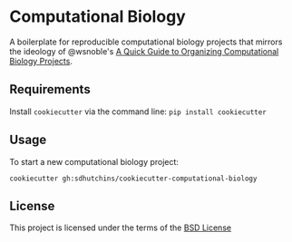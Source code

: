 Computational Biology
======================

A boilerplate for reproducible computational biology projects that mirrors the ideology of @wsnoble's [A Quick Guide to Organizing Computational Biology Projects](http://journals.plos.org/ploscompbiol/article?id=10.1371/journal.pcbi.1000424).

Requirements
------------
Install `cookiecutter` via the command line: `pip install cookiecutter`

Usage
-----
To start a new computational biology project:

`cookiecutter gh:sdhutchins/cookiecutter-computational-biology`

License
-------
This project is licensed under the terms of the [BSD License](/LICENSE)
